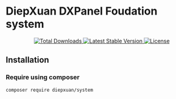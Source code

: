 # DiepXuan DXPanel Foudation system

<p align="center">
    <a href="https://packagist.org/packages/diepxuan/system">
        <img src="https://img.shields.io/packagist/dt/diepxuan/system.svg?style=flat-square" alt="Total Downloads">
    </a>
    <a href="https://packagist.org/packages/diepxuan/system">
        <img src="https://img.shields.io/packagist/v/diepxuan/system.svg?style=flat-square" alt="Latest Stable Version">
    </a>
    <a href="https://packagist.org/packages/diepxuan/system">
        <img src="https://img.shields.io/packagist/l/diepxuan/system.svg?style=flat-square" alt="License">
    </a>
</p>

## Installation

### Require using composer

```bash
composer require diepxuan/system
```

